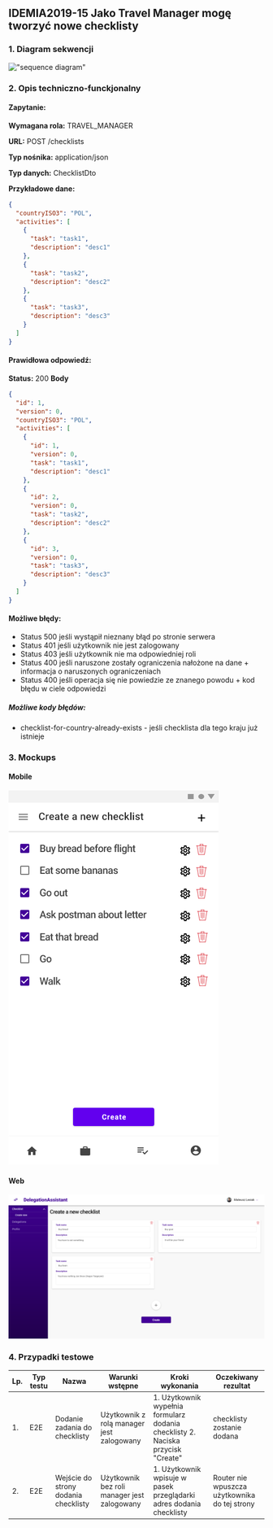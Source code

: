 ## IDEMIA2019-15 Jako Travel Manager mogę tworzyć nowe checklisty

### 1. Diagram sekwencji

!["sequence diagram"](https://www.plantuml.com/plantuml/svg/SoWkIImgAStDuL9opibCpIjHqhLJSiv8JSxEoImkSSxFAodApyb9BLAoIan9WOjhm5ak9VaAoKWSJIwikf4D3KujAijCJiLb8i8uJQwKn9B4fCJYL0KN9ovC0tJjN9oi2ajJYogv75BpKe2U0000)

### 2. Opis techniczno-funckjonalny

#### Zapytanie:

**Wymagana rola:** TRAVEL_MANAGER

**URL:** POST /checklists

**Typ nośnika:** application/json

**Typ danych:** ChecklistDto

**Przykładowe dane:**

```json
{
  "countryISO3": "POL",
  "activities": [
    {
      "task": "task1",
      "description": "desc1"
    },
    {
      "task": "task2",
      "description": "desc2"
    },
    {
      "task": "task3",
      "description": "desc3"
    }
  ]
}
```

#### Prawidłowa odpowiedź:
**Status:** 200
**Body** 
```json
{
  "id": 1,
  "version": 0,
  "countryISO3": "POL",
  "activities": [
    {
      "id": 1,
      "version": 0,
      "task": "task1",
      "description": "desc1"
    },
    {
      "id": 2,
      "version": 0,
      "task": "task2",
      "description": "desc2"
    },
    {
      "id": 3,
      "version": 0,
      "task": "task3",
      "description": "desc3"
    }
  ]
}
```
#### Możliwe błędy:

- Status 500 jeśli wystąpił nieznany błąd po stronie serwera
- Status 401 jeśli użytkownik nie jest zalogowany
- Status 403 jeśli użytkownik nie ma odpowiedniej roli
- Status 400 jeśli naruszone zostały ograniczenia nałożone na dane + informacja o naruszonych ograniczeniach
- Status 400 jeśli operacja się nie powiedzie ze znanego powodu + kod błędu w ciele odpowiedzi

##### Możliwe kody błędów:

- checklist-for-country-already-exists - jeśli checklista dla tego kraju już istnieje

### 3. Mockups

#### Mobile

![Mobile](./mockups/Mobile.png?raw=true "Mobile")

#### Web

![Web](./mockups/Web.png?raw=true "Web")

### 4. Przypadki testowe

| Lp. | Typ testu | Nazwa                                | Warunki wstępne                             | Kroki wykonania                                                                  | Oczekiwany rezultat                           |
| --- | --------- | ------------------------------------ | ------------------------------------------- | -------------------------------------------------------------------------------- | --------------------------------------------- |
| 1.  | E2E       | Dodanie zadania do checklisty        | Użytkownik z rolą manager jest zalogowany   | 1. Użytkownik wypełnia formularz dodania checklisty 2. Naciska przycisk "Create" | checklisty zostanie dodana                    |
| 2.  | E2E       | Wejście do strony dodania checklisty | Użytkownik bez roli manager jest zalogowany | 1. Użytkownik wpisuje w pasek przeglądarki adres dodania checklisty              | Router nie wpuszcza użytkownika do tej strony |
